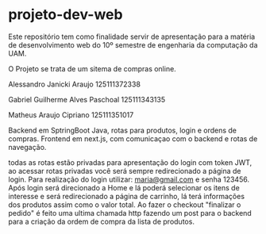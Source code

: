 # projeto-dev-web
Este repositório tem como finalidade servir de apresentação para a matéria de desenvolvimento web do 10º semestre de engenharia da computação da UAM. 

O Projeto se trata de um sitema de compras online.

Alessandro Janicki Araujo 
125111372338

Gabriel Guilherme Alves Paschoal
125111343135

Matheus Araujo Cipriano 
125111351017


Backend em SptringBoot Java, rotas para produtos, login e ordens de compras.
Frontend em next.js, com comunicaçao com o backend e rotas de navegação.

todas as rotas estão privadas para apresentação do login com token JWT, ao acessar rotas privadas você será sempre redirecionado a página de login. Para realização do login utilizar: maria@gmail.com e senha 123456. Após login será direcionado a Home e lá poderá selecionar os itens de interesse e será redirecionado a página de carrinho, lá terá informações dos produtos assim como o valor total. Ao fazer o checkout "finalizar o pedido" é feito uma ultima chamada http fazendo um post para o backend para a criação da ordem de compra da lista de produtos.
